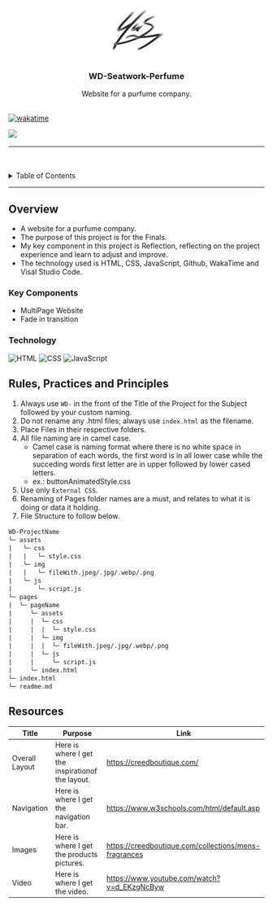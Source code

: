 <a name="readme-top">

<br/>

<br />
<div align="center">
  <a href="https://github.com/Maverick-Santos/">
    <img src="./assets/img/Logo.jpg" alt="Nyebe" width="130" height="100">
  </a>

  <h3 align="center">WD-Seatwork-Perfume</h3>
</div>

<div align="center">
  Website for a purfume company.
</div>

<br />

[![wakatime](https://wakatime.com/badge/user/474e236f-4718-4434-8aa0-f744cf4cde7d/project/2142565d-91c4-4a87-b560-dbe57d7021a7.svg)](https://wakatime.com/badge/user/474e236f-4718-4434-8aa0-f744cf4cde7d/project/2142565d-91c4-4a87-b560-dbe57d7021a7)

![](https://visit-counter.vercel.app/counter.png?page=zyx-0314/WD-Seatwork-Perfume-main)

---

<br />
<br />

<details>
  <summary>Table of Contents</summary>
  <ol>
    <li>
      <a href="#overview">Overview</a>
      <ol>
        <li>
          <a href="#key-components">Key Components</a>
        </li>
        <li>
          <a href="#technology">Technology</a>
        </li>
      </ol>
    </li>
    <li>
      <a href="#rule,-practices-and-principles">Rules, Practices and Principles</a>
    </li>
    <li>
      <a href="#resources">Resources</a>
    </li>
  </ol>
</details>

---

## Overview
- A website for a purfume company.
- The purpose of this project is for the Finals.
- My key component in this project is Reflection, reflecting on the project experience and learn to adjust and improve. 
- The technology used is HTML, CSS, JavaScript, Github, WakaTime and Visal Studio Code.

### Key Components
- MultiPage Website
- Fade in transition

### Technology
![HTML](https://img.shields.io/badge/HTML-E34F26?style=for-the-badge&logo=html5&logoColor=white)
![CSS](https://img.shields.io/badge/CSS-1572B6?style=for-the-badge&logo=css3&logoColor=white)
![JavaScript](https://img.shields.io/badge/JavaScript-F7DF1E?style=for-the-badge&logo=javascript&logoColor=white)

## Rules, Practices and Principles
1. Always use `WD-` in the front of the Title of the Project for the Subject followed by your custom naming.
2. Do not rename any .html files; always use `index.html` as the filename.
3. Place Files in their respective folders.
4. All file naming are in camel case.
   - Camel case is naming format where there is no white space in separation of each words, the first word is in all lower case while the succeding words first letter are in upper followed by lower cased letters.
   - ex.: buttonAnimatedStyle.css
5. Use only `External CSS`.
6. Renaming of Pages folder names are a must, and relates to what it is doing or data it holding.
7. File Structure to follow below.

```
WD-ProjectName
└─ assets
|   └─ css
|   |   └─ style.css
|   └─ img
|   |   └─ fileWith.jpeg/.jpg/.webp/.png
|   └─ js
|       └─ script.js
└─ pages
|  └─ pageName
|     └─ assets
|     |  └─ css
|     |  |  └─ style.css
|     |  └─ img
|     |  |  └─ fileWith.jpeg/.jpg/.webp/.png
|     |  └─ js
|     |     └─ script.js
|     └─ index.html
└─ index.html
└─ readme.md
```

## Resources
| Title | Purpose | Link |
|-|-|-|
| Overall Layout | Here is where I get the inspirationof the layout. | https://creedboutique.com/ |
| Navigation | Here is where I get the navigation bar. | https://www.w3schools.com/html/default.asp |
| Images | Here is where I get the products pictures. | https://creedboutique.com/collections/mens-fragrances |
| Video | Here is where I get the video. | https://www.youtube.com/watch?v=d_EKzgNcByw |